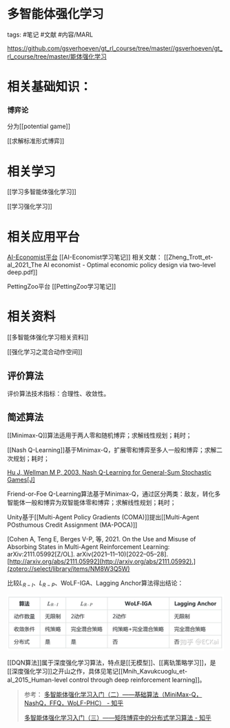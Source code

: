 # 多智能体强化学习

tags: #笔记 #文献  #内容/MARL 

https://github.com/gsverhoeven/gt_rl_course/tree/master//gsverhoeven/gt_rl_course/tree/master/能体强化学习 

# 相关基础知识：

### 博弈论

分为[[potential game]]

[[求解标准形式博弈]]



# 相关学习

[[学习多智能体强化学习]]

[[学习强化学习]]




# 相关应用平台

[AI-Economist平台](https://github.com/salesforce/ai-economist)
	[[AI-Economist学习笔记]]
	相关文献：
		[[Zheng_Trott_et-al_2021_The AI economist - Optimal economic policy design via two-level deep.pdf]]

PettingZoo平台
	[[PettingZoo学习笔记]]






# 相关资料


[[多智能体强化学习相关资料]]

[[强化学习之混合动作空间]]





## 评价算法

评价算法技术指标：合理性、收敛性。





## 简述算法


[[Minimax-Q]]算法适用于两人零和随机博弈；求解线性规划；耗时；

[[Nash Q-Learning]]基于Minimax-Q，扩展零和博弈至多人一般和博弈；求解二次规划；耗时；

[Hu J, Wellman M P, 2003. Nash Q-Learning for General-Sum Stochastic Games[J] ](zotero://select/library/items/LLKDUEVX)



Friend-or-Foe Q-Learning算法基于Minimax-Q，通过区分两类：敌友，转化多智能体一般和博弈为双智能体零和博弈；求解线性规划；耗时；


Unity基于[[Multi-Agent Policy Gradients (COMA)]]提出[[Multi-Agent POsthumous Credit Assignment (MA-POCA)]]

[Cohen A, Teng E, Berges V-P, 等, 2021. On the Use and Misuse of Absorbing States in Multi-Agent Reinforcement Learning: arXiv:2111.05992[Z/OL]. arXiv(2021–11–10)[2022–05–28]. [http://arxiv.org/abs/2111.05992](http://arxiv.org/abs/2111.05992).](zotero://select/library/items/NM8W3Q5W)



比较$L_{R-I}$、$L_{R-P}$、WoLF-IGA、Lagging Anchor算法得出结论：

![image-20220528224203782](多智能体强化学习.assets/image-20220528224203782.png)


[[DQN算法]]属于深度强化学习算法，特点是[[无模型]]、[[离轨策略学习]]，是[[深度强化学习]]之开山之作，具体见笔记[[Mnih_Kavukcuoglu_et-al_2015_Human-level control through deep reinforcement learning]]。






> 参考：
> [多智能体强化学习入门（二）——基础算法（MiniMax-Q，NashQ，FFQ，WoLF-PHC） - 知乎](https://zhuanlan.zhihu.com/p/53563792)
> 
> [多智能体强化学习入门（三）——矩阵博弈中的分布式学习算法 - 知乎](https://zhuanlan.zhihu.com/p/53622102)